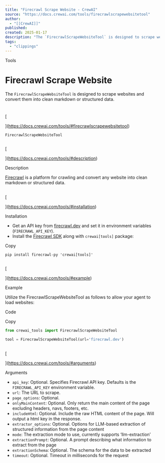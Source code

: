 ```yaml
---
title: "Firecrawl Scrape Website - CrewAI"
source: "https://docs.crewai.com/tools/firecrawlscrapewebsitetool"
author:
  - "[[CrewAI]]"
published:
created: 2025-01-17
description: "The `FirecrawlScrapeWebsiteTool` is designed to scrape websites and convert them into clean markdown or structured data."
tags:
  - "clippings"
---
```


Tools

# Firecrawl Scrape Website

The `FirecrawlScrapeWebsiteTool` is designed to scrape websites and convert them into clean markdown or structured data.

#

[​

](https://docs.crewai.com/tools/#firecrawlscrapewebsitetool)

`FirecrawlScrapeWebsiteTool`

##

[​

](https://docs.crewai.com/tools/#description)

Description

[Firecrawl](https://firecrawl.dev/) is a platform for crawling and convert any website into clean markdown or structured data.

##

[​

](https://docs.crewai.com/tools/#installation)

Installation

- Get an API key from [firecrawl.dev](https://firecrawl.dev/) and set it in environment variables (`FIRECRAWL_API_KEY`).
- Install the [Firecrawl SDK](https://github.com/mendableai/firecrawl) along with `crewai[tools]` package:

Copy

```shell
pip install firecrawl-py 'crewai[tools]'
```

##

[​

](https://docs.crewai.com/tools/#example)

Example

Utilize the FirecrawlScrapeWebsiteTool as follows to allow your agent to load websites:

Code

Copy

```python
from crewai_tools import FirecrawlScrapeWebsiteTool

tool = FirecrawlScrapeWebsiteTool(url='firecrawl.dev')
```

##

[​

](https://docs.crewai.com/tools/#arguments)

Arguments

- `api_key`: Optional. Specifies Firecrawl API key. Defaults is the `FIRECRAWL_API_KEY` environment variable.
- `url`: The URL to scrape.
- `page_options`: Optional.
- `onlyMainContent`: Optional. Only return the main content of the page excluding headers, navs, footers, etc.
- `includeHtml`: Optional. Include the raw HTML content of the page. Will output a html key in the response.
- `extractor_options`: Optional. Options for LLM-based extraction of structured information from the page content
- `mode`: The extraction mode to use, currently supports ‘llm-extraction’
- `extractionPrompt`: Optional. A prompt describing what information to extract from the page
- `extractionSchema`: Optional. The schema for the data to be extracted
- `timeout`: Optional. Timeout in milliseconds for the request
